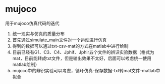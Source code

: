 # mujoco
用于mujoco仿真代码的迭代

1. 统一现实与仿真的质量分布
2. 首先通过simulate_main文件对一个运动进行仿真
3. 得到的数据可以通过txt-csv-mat的方式在matlab中进行绘制
4. 目前已经有G1、C3、C4、Jphif、Jphir五个文件的辨识实验数据（格式为mat，目前能转成txt文件，但是输出效果不太好，后面可以考虑统一使用matlab绘制）
5. mujoco中的辨识实验可以考虑，循环仿真-保存数据-txt转mat文件-matlab中拟合